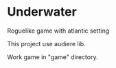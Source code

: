 # Underwater
Roguelike game with atlantic setting

This project use audiere lib.

Work game in "game" directory.